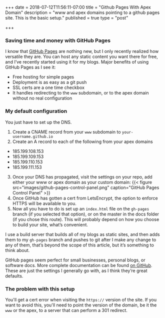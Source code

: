 +++
date = 2018-07-12T11:56:11-07:00
title = "Github Pages With Apex Domain"
description = "www and apex domains pointing to a github pages site. This is the basic setup."
published = true
type = "post"

+++

### Saving time and money with GitHub Pages

I know that [GitHub Pages](https://pages.github.com/) are nothing new, but I
only recently realized how versatile they are. You can host any static content
you want there for free, and I’ve recently started using it for my blogs. Major
benefits of using GitHub Pages as I see it:

- Free hosting for simple pages
- Deployment is as easy as a git push
- SSL certs are a one time checkbox
- It handles redirecting to the `www` subdomain, or to the apex domain without no real configuration

### My default configuration

You just have to set up the DNS.

1. Create a CNAME record from your `www` subdomain to `your-username.github.io`
2. Create an A record to each of the following from your apex domains

- 185.199.108.153
- 185.199.109.153
- 185.199.110.153
- 185.199.111.153

3. Once your DNS has propagated, visit the settings on your repo, add either
   your www or apex domain as your custom domain:
   {{< figure src="images/github-pages-control-panel.png" caption="GitHub Pages Control Panel" >}}
4. Once GitHub has gotten a cert from LetsEncrypt, the option to enforce HTTPS
   will be available to you.
5. Now all you have to do is set up an `index.html` file on the `gh-pages`
   branch (if you selected that option), or on the master in the docs folder (if
   you chose this route). This will probably depend on how you choose to build your
   site, what’s convenient.

I use a build server that builds all of my blogs as static sites, and then adds
them to my `gh-pages` branch and pushes to git after I make any change to any of
them, that’s beyond the scope of this article, but it’s something to think
about.

GitHub pages seem perfect for small businesses, personal blogs, or software
docs. More complete documentation can be found [on
GitHub](https://help.github.com/articles/setting-up-an-apex-domain/). These are
just the settings I generally go with, as I think they’re great defaults.

### The problem with this setup

You'll get a cert error when visiting the `https://` version of the site. If you
want to avoid this, you'll need to point the version of the domain, be it the
`www` or the apex, to a server that can perform a 301 redirect.
